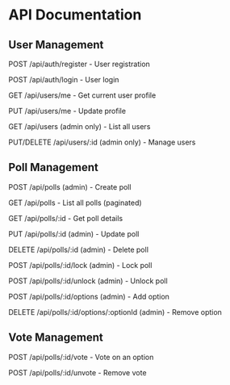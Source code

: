 # API Documentation

## User Management
POST /api/auth/register - User registration

POST /api/auth/login - User login

GET /api/users/me - Get current user profile

PUT /api/users/me - Update profile

GET /api/users (admin only) - List all users

PUT/DELETE /api/users/:id (admin only) - Manage users


## Poll Management
POST /api/polls (admin) - Create poll

GET /api/polls - List all polls (paginated)

GET /api/polls/:id - Get poll details

PUT /api/polls/:id (admin) - Update poll

DELETE /api/polls/:id (admin) - Delete poll

POST /api/polls/:id/lock (admin) - Lock poll

POST /api/polls/:id/unlock (admin) - Unlock poll

POST /api/polls/:id/options (admin) - Add option

DELETE /api/polls/:id/options/:optionId (admin) - Remove option


## Vote Management
POST /api/polls/:id/vote - Vote on an option

POST /api/polls/:id/unvote - Remove vote 
